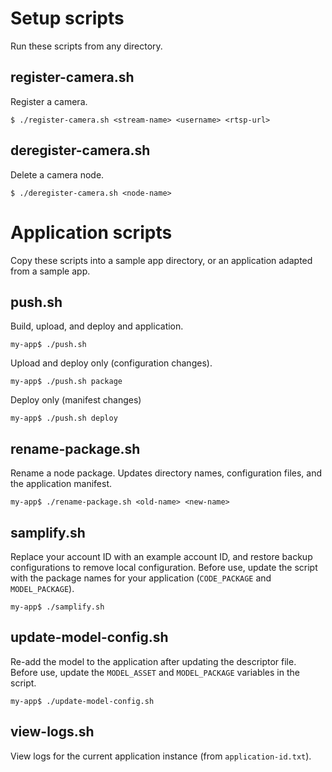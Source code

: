 # Setup scripts

Run these scripts from any directory.

## register-camera.sh

Register a camera.

    $ ./register-camera.sh <stream-name> <username> <rtsp-url>

## deregister-camera.sh

Delete a camera node.

    $ ./deregister-camera.sh <node-name>

# Application scripts

Copy these scripts into a sample app directory, or an application adapted from a sample app. 

## push.sh

Build, upload, and deploy and application.

    my-app$ ./push.sh

Upload and deploy only (configuration changes).

    my-app$ ./push.sh package

Deploy only (manifest changes)

    my-app$ ./push.sh deploy

## rename-package.sh

Rename a node package. Updates directory names, configuration files, and the application manifest.

    my-app$ ./rename-package.sh <old-name> <new-name>

## samplify.sh

Replace your account ID with an example account ID, and restore backup configurations to remove local configuration. Before use, update the script with the package names for your application (`CODE_PACKAGE` and `MODEL_PACKAGE`).

    my-app$ ./samplify.sh

## update-model-config.sh

Re-add the model to the application after updating the descriptor file. Before use, update the `MODEL_ASSET` and `MODEL_PACKAGE` variables in the script.

    my-app$ ./update-model-config.sh

## view-logs.sh

View logs for the current application instance (from `application-id.txt`).